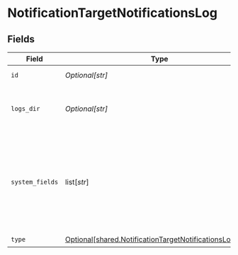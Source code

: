 # NotificationTargetNotificationsLog


## Fields

| Field                                                                                                                        | Type                                                                                                                         | Required                                                                                                                     | Description                                                                                                                  |
| ---------------------------------------------------------------------------------------------------------------------------- | ---------------------------------------------------------------------------------------------------------------------------- | ---------------------------------------------------------------------------------------------------------------------------- | ---------------------------------------------------------------------------------------------------------------------------- |
| `id`                                                                                                                         | *Optional[str]*                                                                                                              | :heavy_check_mark:                                                                                                           | Unique ID for this output                                                                                                    |
| `logs_dir`                                                                                                                   | *Optional[str]*                                                                                                              | :heavy_minus_sign:                                                                                                           | Directory in which to store the notification log                                                                             |
| `system_fields`                                                                                                              | list[*str*]                                                                                                                  | :heavy_minus_sign:                                                                                                           | Set of fields to automatically add to events using this output. E.g.: cribl_pipe, c*. Wildcards supported.                   |
| `type`                                                                                                                       | [Optional[shared.NotificationTargetNotificationsLogType]](undefined/models/shared/notificationtargetnotificationslogtype.md) | :heavy_check_mark:                                                                                                           | N/A                                                                                                                          |